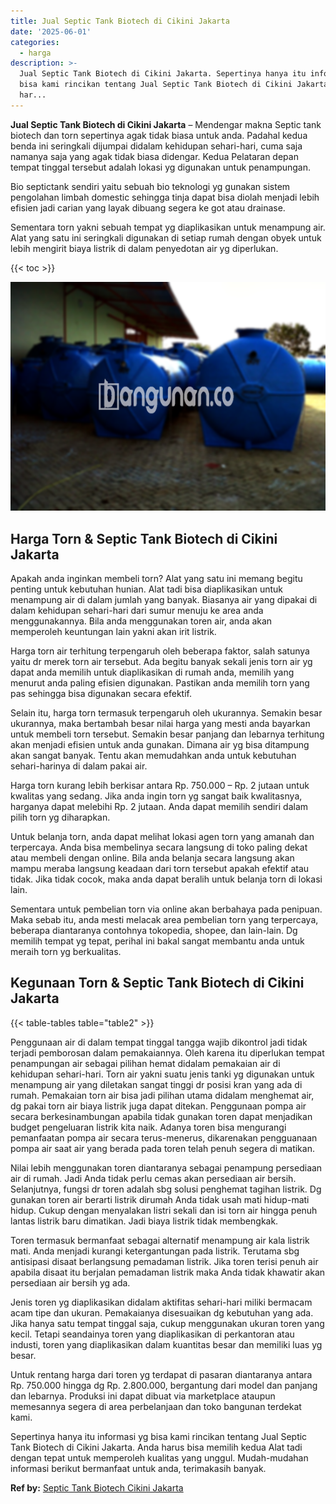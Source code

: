 ```yaml
---
title: Jual Septic Tank Biotech di Cikini Jakarta
date: '2025-06-01'
categories:
  - harga
description: >-
  Jual Septic Tank Biotech di Cikini Jakarta. Sepertinya hanya itu informasi yg
  bisa kami rincikan tentang Jual Septic Tank Biotech di Cikini Jakarta. Anda
  har...
---
```


**Jual Septic Tank Biotech di Cikini Jakarta** – Mendengar makna Septic tank biotech dan torn sepertinya agak tidak biasa untuk anda. Padahal kedua benda ini seringkali dijumpai didalam kehidupan sehari-hari, cuma saja namanya saja yang agak tidak biasa didengar. Kedua Pelataran depan tempat tinggal tersebut adalah lokasi yg digunakan untuk penampungan.

Bio septictank sendiri yaitu sebuah bio teknologi yg gunakan sistem pengolahan limbah domestic sehingga tinja dapat bisa diolah menjadi lebih efisien jadi carian yang layak dibuang segera ke got atau drainase.

Sementara torn yakni sebuah tempat yg diaplikasikan untuk menampung air. Alat yang satu ini seringkali digunakan di setiap rumah dengan obyek untuk lebih mengirit biaya listrik di dalam penyedotan air yg diperlukan.

{{< toc >}}

![Jual Septic Tank Biotech di Cikini Jakarta](/images/jual-bio-septictank-39.png)

## Harga Torn & Septic Tank Biotech di Cikini Jakarta

Apakah anda inginkan membeli torn? Alat yang satu ini memang begitu penting untuk kebutuhan hunian. Alat tadi bisa diaplikasikan untuk menampung air di dalam jumlah yang banyak. Biasanya air yang dipakai di dalam kehidupan sehari-hari dari sumur menuju ke area anda menggunakannya. Bila anda menggunakan toren air, anda akan memperoleh keuntungan lain yakni akan irit listrik.

Harga torn air terhitung terpengaruh oleh beberapa faktor, salah satunya yaitu dr merek torn air tersebut. Ada begitu banyak sekali jenis torn air yg dapat anda memilih untuk diaplikasikan di rumah anda, memilih yang menurut anda paling efisien digunakan. Pastikan anda memilih torn yang pas sehingga bisa digunakan secara efektif.

Selain itu, harga torn termasuk terpengaruh oleh ukurannya. Semakin besar ukurannya, maka bertambah besar nilai harga yang mesti anda bayarkan untuk membeli torn tersebut. Semakin besar panjang dan lebarnya terhitung akan menjadi efisien untuk anda gunakan. Dimana air yg bisa ditampung akan sangat banyak. Tentu akan memudahkan anda untuk kebutuhan sehari-harinya di dalam pakai air.

Harga torn kurang lebih berkisar antara Rp. 750.000 – Rp. 2 jutaan untuk kwalitas yang sedang. Jika anda ingin torn yg sangat baik kwalitasnya, harganya dapat melebihi Rp. 2 jutaan. Anda dapat memilih sendiri dalam pilih torn yg diharapkan.

Untuk belanja torn, anda dapat melihat lokasi agen torn yang amanah dan terpercaya. Anda bisa membelinya secara langsung di toko paling dekat atau membeli dengan online. Bila anda belanja secara langsung akan mampu meraba langsung keadaan dari torn tersebut apakah efektif atau tidak. Jika tidak cocok, maka anda dapat beralih untuk belanja torn di lokasi lain.

Sementara untuk pembelian torn via online akan berbahaya pada penipuan. Maka sebab itu, anda mesti melacak area pembelian torn yang terpercaya, beberapa diantaranya contohnya tokopedia, shopee, dan lain-lain. Dg memilih tempat yg tepat, perihal ini bakal sangat membantu anda untuk meraih torn yg berkualitas.

## Kegunaan Torn & Septic Tank Biotech di Cikini Jakarta

{{< table-tables table="table2" >}}

Penggunaan air di dalam tempat tinggal tangga wajib dikontrol jadi tidak terjadi pemborosan dalam pemakaiannya. Oleh karena itu diperlukan tempat penampungan air sebagai pilihan hemat didalam pemakaian air di kehidupan sehari-hari. Torn air yakni suatu jenis tanki yg digunakan untuk menampung air yang diletakan sangat tinggi dr posisi kran yang ada di rumah. Pemakaian torn air bisa jadi pilihan utama didalam menghemat air, dg pakai torn air biaya listrik juga dapat ditekan. Penggunaan pompa air secara berkesinambungan apabila tidak gunakan toren dapat menjadikan budget pengeluaran listrik kita naik. Adanya toren bisa mengurangi pemanfaatan pompa air secara terus-menerus, dikarenakan pengguanaan pompa air saat air yang berada pada toren telah penuh segera di matikan.

Nilai lebih menggunakan toren diantaranya sebagai penampung persediaan air di rumah. Jadi Anda tidak perlu cemas akan persediaan air bersih. Selanjutnya, fungsi dr toren adalah sbg solusi penghemat tagihan listrik. Dg gunakan toren air berarti listrik dirumah Anda tidak usah mati hidup-mati hidup. Cukup dengan menyalakan listri sekali dan isi torn air hingga penuh lantas listrik baru dimatikan. Jadi biaya listrik tidak membengkak.

Toren termasuk bermanfaat sebagai alternatif menampung air kala listrik mati. Anda menjadi kurangi ketergantungan pada listrik. Terutama sbg antisipasi disaat berlangsung pemadaman listrik. Jika toren terisi penuh air apabila disaat itu berjalan pemadaman listrik maka Anda tidak khawatir akan persediaan air bersih yg ada.

Jenis toren yg diaplikasikan didalam aktifitas sehari-hari miliki bermacam acam tipe dan ukuran. Pemakaianya disesuaikan dg kebutuhan yang ada. Jika hanya satu tempat tinggal saja, cukup menggunakan ukuran toren yang kecil. Tetapi seandainya toren yang diaplikasikan di perkantoran atau industi, toren yang diaplikasikan dalam kuantitas besar dan memiliki luas yg besar.

Untuk rentang harga dari toren yg terdapat di pasaran diantaranya antara Rp. 750.000 hingga dg Rp. 2.800.000, bergantung dari model dan panjang dan lebarnya. Produksi ini dapat dibuat via marketplace ataupun memesannya segera di area perbelanjaan dan toko bangunan terdekat kami.

Sepertinya hanya itu informasi yg bisa kami rincikan tentang Jual Septic Tank Biotech di Cikini Jakarta. Anda harus bisa memilih kedua Alat tadi dengan tepat untuk memperoleh kualitas yang unggul. Mudah-mudahan informasi berikut bermanfaat untuk anda, terimakasih banyak.

**Ref by:** [Septic Tank Biotech Cikini Jakarta](https://id.wikipedia.org/wiki/Septic)
